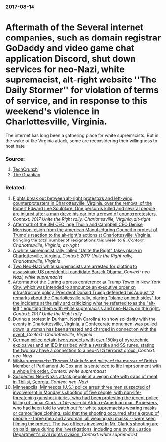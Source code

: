 ### [2017-08-14](/news/2017/08/14/index.md)

# Aftermath of the Several internet companies, such as domain registrar GoDaddy and video game chat application Discord, shut down services for neo-Nazi, white supremacist, alt-right website ''The Daily Stormer'' for violation of terms of service, and in response to this weekend's violence in Charlottesville, Virginia. 

The internet has long been a gathering place for white supremacists. But in the wake of the Virginia attack, some are reconsidering their willingness to host hate


### Source:

1. [TechCrunch](https://techcrunch.com/2017/08/14/discord-shuts-down-alt-right-server-and-accounts-for-tos-violations/)
2. [The Guardian](https://www.theguardian.com/technology/2017/aug/14/daily-stormer-alt-right-google-go-daddy-charlottesville)

### Related:

1. [Fights break out between alt-right protestors and left-wing counterprotesters in Charlottesville, Virginia, over the removal of the Robert Edward Lee Sculpture. One person is killed and several people are injured after a man drove his car into a crowd of counterprotesters. ](/news/2017/08/12/fights-break-out-between-alt-right-protestors-and-left-wing-counterprotesters-in-charlottesville-virginia-over-the-removal-of-the-robert-e.md) _Context: 2017 Unite the Right rally, Charlottesville, Virginia, alt-right_
2. [Aftermath of the 3M CEO Inge Thulin and Campbell CEO Denise Morrison resign from the American Manufacturing Council in protest of Trump's reaction to the alt-right's actions at Charlottesville, Virginia, bringing the total number of resignations this week to 8. ](/news/2017/08/16/aftermath-of-the-3m-ceo-inge-thulin-and-campbell-ceo-denise-morrison-resign-from-the-american-manufacturing-council-in-protest-of-trump-s-re.md) _Context: Charlottesville, Virginia, alt-right_
3. [A white supremacist rally called "Unite the Right" takes place in Charlottesville, Virginia. ](/news/2017/08/11/a-white-supremacist-rally-called-unite-the-right-takes-place-in-charlottesville-virginia.md) _Context: 2017 Unite the Right rally, Charlottesville, Virginia_
4. [ Two Neo-Nazi white supremacists are arrested for plotting to assassinate US presidential candidate Barack Obama. ](/news/2008/10/27/two-neo-nazi-white-supremacists-are-arrested-for-plotting-to-assassinate-us-presidential-candidate-barack-obama.md) _Context: neo-Nazi, white supremacist_
5. [Aftermath of the During a press conference at Trump Tower in New York City, which was intended to announce an executive order on infrastructure policy, President Donald Trump defended his August 12 remarks about the Charlottesville rally, placing "blame on both sides" for the incidents at the rally and criticizing what he referred to as the "alt-left," equating them with white supremacists and neo-Nazis on the right. ](/news/2017/08/15/aftermath-of-the-during-a-press-conference-at-trump-tower-in-new-york-city-which-was-intended-to-announce-an-executive-order-on-infrastruct.md) _Context: 2017 Unite the Right rally_
6. [During a protest in Durham, North Carolina, to show solidarity with the events in Charlottesville, Virginia, a Confederate monument was pulled down; a woman has been arrested and charged in connection with the event. ](/news/2017/08/14/during-a-protest-in-durham-north-carolina-to-show-solidarity-with-the-events-in-charlottesville-virginia-a-confederate-monument-was-pull.md) _Context: Charlottesville, Virginia_
7. [German police detain two suspects with over 150kg of pyrotechnic explosives and an IED inscribed with a swastika and SS runes, stating the two may have a connection to a neo-Nazi terrorist group. ](/news/2017/01/14/german-police-detain-two-suspects-with-over-150kg-of-pyrotechnic-explosives-and-an-ied-inscribed-with-a-swastika-and-ss-runes-stating-the-t.md) _Context: neo-Nazi_
8. [White supremacist Thomas Mair is found guilty of the murder of British Member of Parliament Jo Cox and is sentenced to life imprisonment with a whole life order. ](/news/2016/11/23/white-supremacist-thomas-mair-is-found-guilty-of-the-murder-of-british-member-of-parliament-jo-cox-and-is-sentenced-to-life-imprisonment-wit.md) _Context: white supremacist_
9. [Suspected Neo-Nazis attack people at a vegan cafe with slabs of meat in Tbilisi, Georgia. ](/news/2016/06/1/suspected-neo-nazis-attack-people-at-a-vegan-cafe-with-slabs-of-meat-in-tbilisi-georgia.md) _Context: neo-Nazi_
10. [Minneapolis, Minnesota (U.S.) police arrest three men suspected of involvement in Monday's  shooting of five people, with non-life-threatening gunshot injuries, who had been protesting the recent police killing of Jamar Clark, a  24-year-old African-American man. Protesters, who had been told to watch out for white supremacists wearing masks or camouflage clothing, said that the shooting occurred after a group of people -- three men and a woman, all wearing ski masks -- were seen filming the protest. The two officers involved in Mr. Clark's shooting are on paid leave during the investigations, including one by the Justice Department's civil rights division. ](/news/2015/11/24/minneapolis-minnesota-u-s-police-arrest-three-men-suspected-of-involvement-in-monday-s-shooting-of-five-people-with-non-life-threateni.md) _Context: white supremacist_
